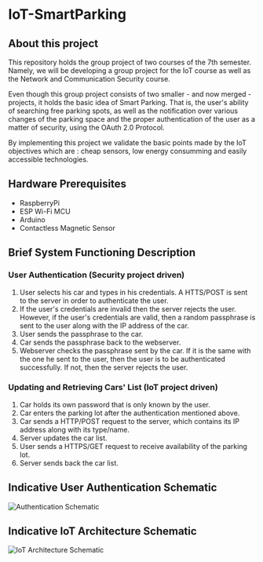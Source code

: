 # IoT-SmartParking
## About this project
This repository holds the group project of two courses of the 7th semester. Namely, we will be developing a group project for the IoT course as well as the Network and Communication Security course. 

Even though this group project consists of two smaller - and now merged - projects, it holds the basic idea of Smart Parking. That is, the user's ability of searching free parking spots, as well as the notification over various changes of the parking space and the proper authentication of the user as a matter of security, using the OAuth 2.0 Protocol.

By implementing this project we validate the basic points made by the IoT objectives which are : cheap sensors, low energy consumming and easily accessible technologies.

## Hardware Prerequisites
- RaspberryPi
- ESP Wi-Fi MCU 
- Arduino
- Contactless Magnetic Sensor

## Brief System Functioning Description 
### User Authentication (Security project driven)
1. User selects his car and types in his credentials. A HTTS/POST is sent to the server in order to authenticate the user.
2. If the user's credentials are invalid then the server rejects the user. However, if the user's credentials are valid, then a random passphrase is sent to the user along with the IP address of the car.
3. User sends the passphrase to the car.
4. Car sends the passphrase back to the webserver.
5. Webserver checks the passphrase sent by the car. If it is the same with the one he sent to the user, then the user is to be authenticated successfully. If not, then the server rejects the user.

### Updating and Retrieving Cars' List (IoT project driven)
1. Car holds its own password that is only known by the user.
2. Car enters the parking lot after the authentication mentioned above.
3. Car sends a HTTP/POST request to the server, which contains its IP address along with its type/name.
4. Server updates the car list.
5. User sends a HTTPS/GET request to receive availability of the parking lot.
6. Server sends back the car list.

## Indicative User Authentication Schematic
![Authentication Schematic](https://user-images.githubusercontent.com/75671329/142730237-7f333837-6855-4a40-a260-14c8fe9222c5.png)

## Indicative IoT Architecture Schematic
![IoT Architecture Schematic](https://user-images.githubusercontent.com/75671329/142730261-6a98ecbb-93ec-489f-aafc-513025a776d5.png)

